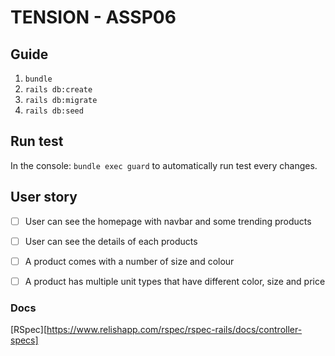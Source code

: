 # TENSION - ASSP06

## Guide
1. `bundle`
2. `rails db:create`
3. `rails db:migrate`
4. `rails db:seed`

## Run test
In the console: `bundle exec guard` to automatically run test every changes.

## **User story**

* [ ] User can see the homepage with navbar and some trending products
* [ ] User can see the details of each products
* [ ] A product comes with a number of size and colour

* [ ] A product has multiple unit types that have different color, size and price

### Docs
[RSpec][https://www.relishapp.com/rspec/rspec-rails/docs/controller-specs]